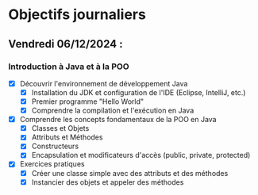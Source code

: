 # Objectifs journaliers

## Vendredi 06/12/2024 :

### Introduction à Java et à la POO

- [x] Découvrir l'environnement de développement Java
  - [x] Installation du JDK et configuration de l'IDE (Eclipse, IntelliJ, etc.)
  - [x] Premier programme "Hello World"
  - [x] Comprendre la compilation et l'exécution en Java

- [x] Comprendre les concepts fondamentaux de la POO en Java
  - [x] Classes et Objets
  - [x] Attributs et Méthodes
  - [x] Constructeurs
  - [x] Encapsulation et modificateurs d'accès (public, private, protected)

- [x] Exercices pratiques
  - [x] Créer une classe simple avec des attributs et des méthodes
  - [x] Instancier des objets et appeler des méthodes 
